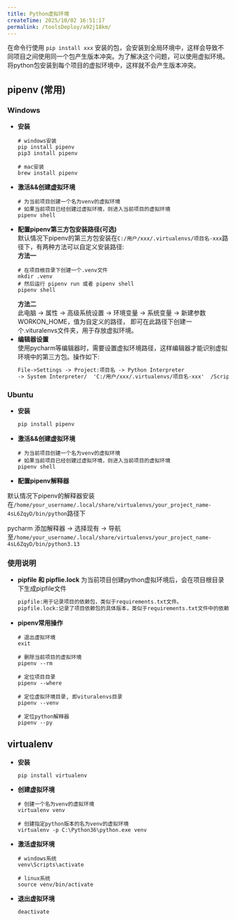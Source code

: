 ```yaml
---
title: Python虚拟环境
createTime: 2025/10/02 16:51:17
permalink: /toolsDeploy/a92j18km/
---
```



在命令行使用 `pip install xxx` 安装的包，会安装到全局环境中，这样会导致不同项目之间使用同一个包产生版本冲突。为了解决这个问题，可以使用虚拟环境。将python包安装到每个项目的虚拟环境中，这样就不会产生版本冲突。

## pipenv (常用)

### Windows
- **安装**
  ```shell
  # windows安装
  pip install pipenv
  pip3 install pipenv

  # mac安装
  brew install pipenv
  ```
- **激活&&创建虚拟环境**
  ```shell
  # 为当前项目创建一个名为venv的虚拟环境
  # 如果当前项目已经创建过虚拟环境，则进入当前项目的虚拟环境
  pipenv shell
  ```
- **配置pipenv第三方包安装路径(可选)**<br>
  默认情况下pipenv的第三方包安装在`C:/用户/xxx/.virtualenvs/项目名-xxx`路径下，有两种方法可以自定义安装路径:<br>
  **方法一**
    ```shell
    # 在项目根目录下创建一个.venv文件
    mkdir .venv
    # 然后运行 pipenv run 或者 pipenv shell
    pipenv shell
    ```
  **方法二**<br>
    此电脑 -> 属性 -> 高级系统设置 -> 环境变量 -> 系统变量 -> 新建参数WORKON_HOME，值为自定义的路径， 即可在此路径下创建一个.vituralenvs文件夹，用于存放虚拟环境。<br>
- **编辑器设置**<br>
  使用pycharm等编辑器时，需要设置虚拟环境路径，这样编辑器才能识别虚拟环境中的第三方包。操作如下:
  ```txt
  File->Settings -> Project:项目名 -> Python Interpreter
  -> System Interpreter/  'C:/用户/xxx/.virtualenvs/项目名-xxx'  /Scripts/python.exe
  ```


### Ubuntu

- **安装**
  ```bash
  pip install pipenv
  ```

- **激活&&创建虚拟环境**
  ```shell
  # 为当前项目创建一个名为venv的虚拟环境
  # 如果当前项目已经创建过虚拟环境，则进入当前项目的虚拟环境
  pipenv shell
  ```

- **配置pipenv解释器**

默认情况下pipenv的解释器安装在`/home/your_username/.local/share/virtualenvs/your_project_name-4sL6ZqyD/bin/python`路径下

pycharm 添加解释器 -> 选择现有 -> 导航至`/home/your_username/.local/share/virtualenvs/your_project_name-4sL6ZqyD/bin/python3.13`


### 使用说明
- **pipfile 和 pipflie.lock**
  为当前项目创建python虚拟环境后，会在项目根目录下生成pipfile文件
  ```txt
  pipfile:用于记录项目的依赖包，类似于requirements.txt文件。
  pipfile.lock:记录了项目依赖包的具体版本，类似于requirements.txt文件中的依赖包版本。
  ```
- **pipenv常用操作**
  ```shell
  # 退出虚拟环境
  exit

  # 删除当前项目的虚拟环境
  pipenv --rm

  # 定位项目目录
  pipenv --where

  # 定位虚拟环境目录, 即vituralenvs目录
  pipenv --venv

  # 定位python解释器
  pipenv --py
  ```


## virtualenv
- **安装**
  ```shell
  pip install virtualenv
  ```
- **创建虚拟环境**
  ```shell
  # 创建一个名为venv的虚拟环境
  virtualenv venv

  # 创建指定python版本的名为venv的虚拟环境
  virtualenv -p C:\Python36\python.exe venv
  ```
- **激活虚拟环境**
  ```shell
  # windows系统
  venv\Scripts\activate

  # linux系统
  source venv/bin/activate
  ```
- **退出虚拟环境**
  ```shell
  deactivate
  ```
